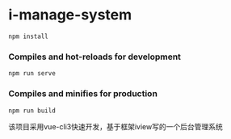 # i-manage-system


```
npm install
```

### Compiles and hot-reloads for development
```
npm run serve
```

### Compiles and minifies for production
```
npm run build
```
该项目采用vue-cli3快速开发，基于框架iview写的一个后台管理系统
